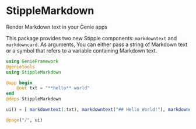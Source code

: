 # StippleMarkdown
Render Markdown text in your Genie apps


This package provides two new Stipple components: `markdowntext` and `markdowncard`. As arguments, You can either pass a string of Markdown text or a symbol that refers to a variable containing Markdown text.

```julia
using GenieFramework
@genietools
using StippleMarkdown

@app begin
    @out txt = "**hello** world"
end
@deps StippleMarkdown

ui() = [ markdowntext(:txt), markdowntext("## Hello World!"), markdowncard(:txt), markdowncard("## Hello World!\n This is a Markdown card")]

@page("/", ui)

```
